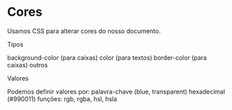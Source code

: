 # Cores

Usamos CSS para alterar cores do nosso documento.

Tipos

background-color (para caixas)
color (para textos)
border-color (para caixas)
outros

Valores

Podemos definir valores por:
palavra-chave (blue, transparent)
hexadecimal (#990011)
funções: rgb, rgba, hsl, hsla